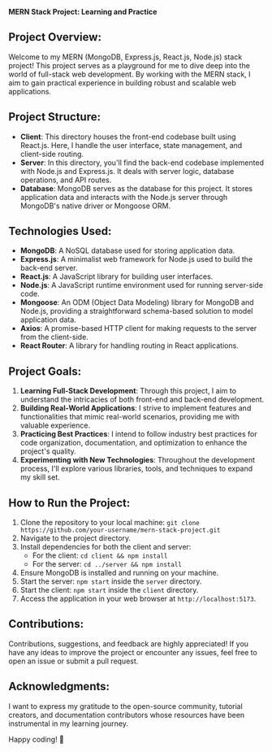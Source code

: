 **MERN Stack Project: Learning and Practice**

## Project Overview:
Welcome to my MERN (MongoDB, Express.js, React.js, Node.js) stack project! This project serves as a playground for me to dive deep into the world of full-stack web development. By working with the MERN stack, I aim to gain practical experience in building robust and scalable web applications.

## Project Structure:
- **Client**: This directory houses the front-end codebase built using React.js. Here, I handle the user interface, state management, and client-side routing.
- **Server**: In this directory, you'll find the back-end codebase implemented with Node.js and Express.js. It deals with server logic, database operations, and API routes.
- **Database**: MongoDB serves as the database for this project. It stores application data and interacts with the Node.js server through MongoDB's native driver or Mongoose ORM.

## Technologies Used:
- **MongoDB**: A NoSQL database used for storing application data.
- **Express.js**: A minimalist web framework for Node.js used to build the back-end server.
- **React.js**: A JavaScript library for building user interfaces.
- **Node.js**: A JavaScript runtime environment used for running server-side code.
- **Mongoose**: An ODM (Object Data Modeling) library for MongoDB and Node.js, providing a straightforward schema-based solution to model application data.
- **Axios**: A promise-based HTTP client for making requests to the server from the client-side.
- **React Router**: A library for handling routing in React applications.

## Project Goals:
1. **Learning Full-Stack Development**: Through this project, I aim to understand the intricacies of both front-end and back-end development.
2. **Building Real-World Applications**: I strive to implement features and functionalities that mimic real-world scenarios, providing me with valuable experience.
3. **Practicing Best Practices**: I intend to follow industry best practices for code organization, documentation, and optimization to enhance the project's quality.
4. **Experimenting with New Technologies**: Throughout the development process, I'll explore various libraries, tools, and techniques to expand my skill set.

## How to Run the Project:
1. Clone the repository to your local machine: `git clone https://github.com/your-username/mern-stack-project.git`
2. Navigate to the project directory.
3. Install dependencies for both the client and server:
   - For the client: `cd client && npm install`
   - For the server: `cd ../server && npm install`
4. Ensure MongoDB is installed and running on your machine.
5. Start the server: `npm start` inside the `server` directory.
6. Start the client: `npm start` inside the `client` directory.
7. Access the application in your web browser at `http://localhost:5173`.

## Contributions:
Contributions, suggestions, and feedback are highly appreciated! If you have any ideas to improve the project or encounter any issues, feel free to open an issue or submit a pull request.

## Acknowledgments:
I want to express my gratitude to the open-source community, tutorial creators, and documentation contributors whose resources have been instrumental in my learning journey.

Happy coding! 🚀

